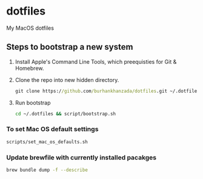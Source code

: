 # dotfiles

My MacOS dotfiles

## Steps to bootstrap a new system

1. Install Apple's Command Line Tools, which preequisties for Git & Homebrew.

2. Clone the repo into new hidden directory.

    ```cmd
    git clone https://github.com/burhankhanzada/dotfiles.git ~/.dotfiles
    ```

3. Run bootstrap

    ```cmd
    cd ~/.dotfiles && script/bootstrap.sh
    ```

### To set Mac OS default settings

```sh
scripts/set_mac_os_defaults.sh
```

### Update brewfile with currently installed pacakges

```sh
brew bundle dump -f --describe
```
